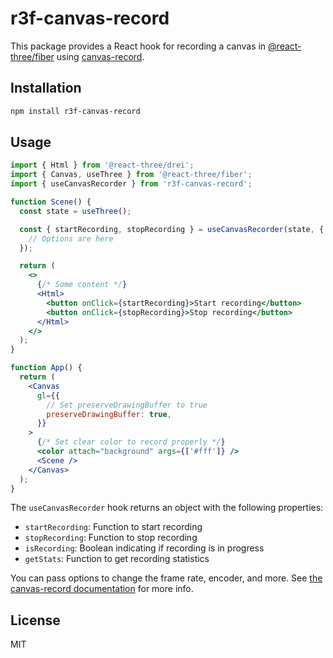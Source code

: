 # r3f-canvas-record

This package provides a React hook for recording a canvas in [@react-three/fiber](https://github.com/pmndrs/react-three-fiber) using [canvas-record](https://github.com/dmnsgn/canvas-record).

## Installation

```bash
npm install r3f-canvas-record
```

## Usage

```jsx
import { Html } from '@react-three/drei';
import { Canvas, useThree } from '@react-three/fiber';
import { useCanvasRecorder } from 'r3f-canvas-record';

function Scene() {
  const state = useThree();

  const { startRecording, stopRecording } = useCanvasRecorder(state, {
    // Options are here
  });

  return (
    <>
      {/* Some content */}
      <Html>
        <button onClick={startRecording}>Start recording</button>
        <button onClick={stopRecording}>Stop recording</button>
      </Html>
    </>
  );
}

function App() {
  return (
    <Canvas
      gl={{
        // Set preserveDrawingBuffer to true
        preserveDrawingBuffer: true,
      }}
    >
      {/* Set clear color to record properly */}
      <color attach="background" args={['#fff']} />
      <Scene />
    </Canvas>
  );
}
```

The `useCanvasRecorder` hook returns an object with the following properties:

- `startRecording`: Function to start recording
- `stopRecording`: Function to stop recording
- `isRecording`: Boolean indicating if recording is in progress
- `getStats`: Function to get recording statistics

You can pass options to change the frame rate, encoder, and more. See [the canvas-record documentation](https://github.com/dmnsgn/canvas-record?tab=readme-ov-file#RecorderOptions) for more info.

## License

MIT
